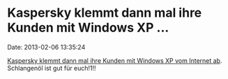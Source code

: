 Kaspersky klemmt dann mal ihre Kunden mit Windows XP \...
=========================================================

Date: 2013-02-06 13:35:24

[Kaspersky klemmt dann mal ihre Kunden mit Windows XP vom Internet
ab](http://thenextweb.com/apps/2013/02/05/kaspersky-antivirus-update-cripples-internet-for-thousands-of-windows-xp-machines/).
Schlangenöl ist gut für euch!1!!
